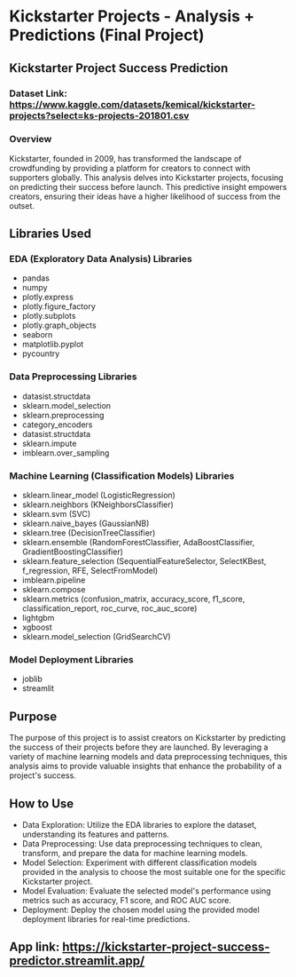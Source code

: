 # Kickstarter Projects - Analysis + Predictions (Final Project)

## Kickstarter Project Success Prediction

### **Dataset Link**: https://www.kaggle.com/datasets/kemical/kickstarter-projects?select=ks-projects-201801.csv

### Overview
Kickstarter, founded in 2009, has transformed the landscape of crowdfunding by providing a platform for creators to connect with supporters globally. This analysis delves into Kickstarter projects, focusing on predicting their success before launch. This predictive insight empowers creators, ensuring their ideas have a higher likelihood of success from the outset.

## Libraries Used
### EDA (Exploratory Data Analysis) Libraries
- pandas
- numpy
- plotly.express
- plotly.figure_factory
- plotly.subplots
- plotly.graph_objects
- seaborn
- matplotlib.pyplot
- pycountry

### Data Preprocessing Libraries
- datasist.structdata
- sklearn.model_selection
- sklearn.preprocessing
- category_encoders
- datasist.structdata
- sklearn.impute
- imblearn.over_sampling

### Machine Learning (Classification Models) Libraries
- sklearn.linear_model (LogisticRegression)
- sklearn.neighbors (KNeighborsClassifier)
- sklearn.svm (SVC)
- sklearn.naive_bayes (GaussianNB)
- sklearn.tree (DecisionTreeClassifier)
- sklearn.ensemble (RandomForestClassifier, AdaBoostClassifier, GradientBoostingClassifier)
- sklearn.feature_selection (SequentialFeatureSelector, SelectKBest, f_regression, RFE, SelectFromModel)
- imblearn.pipeline
- sklearn.compose
- sklearn.metrics (confusion_matrix, accuracy_score, f1_score, classification_report, roc_curve, roc_auc_score)
- lightgbm
- xgboost
- sklearn.model_selection (GridSearchCV)

### Model Deployment Libraries
- joblib
- streamlit

## Purpose
The purpose of this project is to assist creators on Kickstarter by predicting the success of their projects before they are launched. By leveraging a variety of machine learning models and data preprocessing techniques, this analysis aims to provide valuable insights that enhance the probability of a project's success.

## How to Use
- Data Exploration: Utilize the EDA libraries to explore the dataset, understanding its features and patterns.
- Data Preprocessing: Use data preprocessing techniques to clean, transform, and prepare the data for machine learning models.
- Model Selection: Experiment with different classification models provided in the analysis to choose the most suitable one for the specific Kickstarter project.
- Model Evaluation: Evaluate the selected model's performance using metrics such as accuracy, F1 score, and ROC AUC score.
- Deployment: Deploy the chosen model using the provided model deployment libraries for real-time predictions.

 ## **App link**: https://kickstarter-project-success-predictor.streamlit.app/
